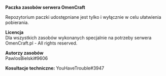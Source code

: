 **Paczka zasobów serwera OmenCraft**

Repozytorium paczki udostępniane jest tylko i wyłącznie w celu ułatwienia pobierania. 

**Licencja**  
Dla wszystkich zasobów wykonanych specjalnie na potrzeby serwera OmenCraft.pl - All rights reserved.  

**Autorzy zasobów**   
PawlosBielski#9606   

**Kosultacje techniczne:**
YouHaveTrouble#3947
